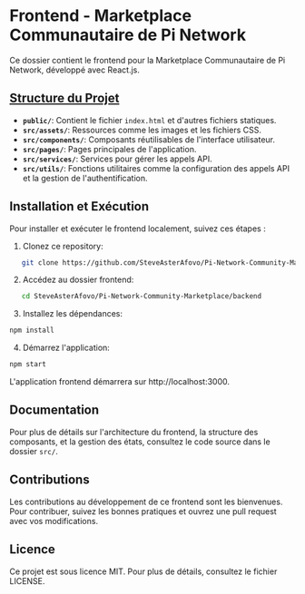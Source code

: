 # Frontend - Marketplace Communautaire de Pi Network

Ce dossier contient le frontend pour la Marketplace Communautaire de Pi Network, développé avec React.js.

## [Structure du Projet](Frontend_Structure)

- **`public/`**: Contient le fichier `index.html` et d'autres fichiers statiques.
- **`src/assets/`**: Ressources comme les images et les fichiers CSS.
- **`src/components/`**: Composants réutilisables de l'interface utilisateur.
- **`src/pages/`**: Pages principales de l'application.
- **`src/services/`**: Services pour gérer les appels API.
- **`src/utils/`**: Fonctions utilitaires comme la configuration des appels API et la gestion de l'authentification.

## Installation et Exécution

Pour installer et exécuter le frontend localement, suivez ces étapes :

1. Clonez ce repository:
```bash
   git clone https://github.com/SteveAsterAfovo/Pi-Network-Community-Marketplace.git
```
   
2. Accédez au dossier frontend:
```bash
   cd SteveAsterAfovo/Pi-Network-Community-Marketplace/backend
```

3. Installez les dépendances:
```bash
npm install
```

4. Démarrez l'application:
```bash
npm start
```
L'application frontend démarrera sur http://localhost:3000.

## Documentation
Pour plus de détails sur l'architecture du frontend, la structure des composants, et la gestion des états, consultez le code source dans le dossier `src/`.

## Contributions
Les contributions au développement de ce frontend sont les bienvenues. Pour contribuer, suivez les bonnes pratiques et ouvrez une pull request avec vos modifications.

## Licence
Ce projet est sous licence MIT. Pour plus de détails, consultez le fichier LICENSE.
